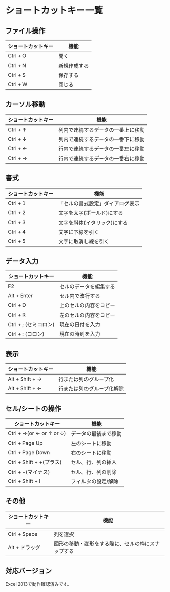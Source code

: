 # ショートカットキー一覧

## ファイル操作

| ショートカットキー | 機能 |
| - | - |
| Ctrl + O | 開く |
| Ctrl + N | 新規作成する |
| Ctrl + S | 保存する |
| Ctrl + W | 閉じる |

## カーソル移動

| ショートカットキー | 機能 |
| - | - |
| Ctrl + ↑ | 列内で連続するデータの一番上に移動 |
| Ctrl + ↓ | 列内で連続するデータの一番下に移動 |
| Ctrl + ← | 行内で連続するデータの一番左に移動 |
| Ctrl + → | 行内で連続するデータの一番右に移動 |

## 書式

| ショートカットキー | 機能 |
| - | - |
| Ctrl + 1 | 「セルの書式設定」ダイアログ表示 |
| Ctrl + 2 | 文字を太字(ボールド)にする |
| Ctrl + 3 | 文字を斜体(イタリック)にする |
| Ctrl + 4 | 文字に下線を引く |
| Ctrl + 5 | 文字に取消し線を引く |

## データ入力

| ショートカットキー | 機能 |
| - | - |
| F2 | セルのデータを編集する |
| Alt + Enter | セル内で改行する |
| Ctrl + D | 上のセルの内容をコピー |
| Ctrl + R | 左のセルの内容をコピー |
| Ctrl + ; (セミコロン) | 現在の日付を入力 |
| Ctrl + : (コロン) | 現在の時刻を入力 |

## 表示

| ショートカットキー | 機能 |
| - | - |
| Alt + Shift + → | 行または列のグループ化 |
| Alt + Shift + ← | 行または列のグループ化解除 |

## セル/シートの操作

| ショートカットキー | 機能 |
| - | - |
| Ctrl + →(or ← or ↑ or ↓) | データの最後まで移動 |
| Ctrl + Page Up | 左のシートに移動 |
| Ctrl + Page Down | 右のシートに移動 |
| Ctrl + Shift + +(プラス) | セル、行、列の挿入 |
| Ctrl + -(マイナス) | セル、行、列の削除 |
| Ctrl + Shift + l | フィルタの設定/解除 |

## その他

| ショートカットキー | 機能 |
| - | - |
| Ctrl + Space | 列を選択 |
| Alt + ドラッグ | 図形の移動・変形をする際に、セルの枠にスナップする |

## 対応バージョン
Excel 2013で動作確認済みです。
